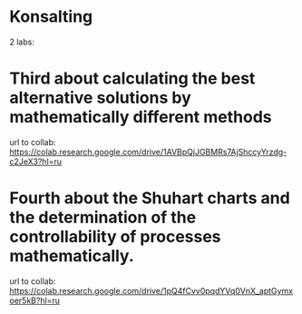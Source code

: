 # Konsalting

2 labs:
# Third about calculating the best alternative solutions by mathematically different methods
url to collab: https://colab.research.google.com/drive/1AVBpQjJGBMRs7AjShccyYrzdg-c2JeX3?hl=ru

# Fourth about the Shuhart charts and the determination of the controllability of processes mathematically.
url to collab: https://colab.research.google.com/drive/1pQ4fCvv0pqdYVq0VnX_aptGymxoer5kB?hl=ru
